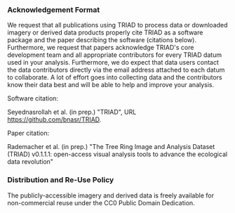 
### Acknowledgement Format

We request that all publications using TRIAD to process data or downloaded imagery or derived data products properly cite TRIAD as a software package and the paper describing the software (citations below). Furthermore, we request that papers acknowledge TRIAD's core development team and all appropriate contributors for every TRIAD datum used in your analysis. Furthermore, we do expect that data users contact the data contributors directly via the email address attached to each datum to collaborate. A lot of effort goes into collecting data and the contributors know their data best and will be able to help and improve your analysis.

Software citation:

Seyednasrollah et al. (in prep.) "TRIAD", URL https://github.com/bnasr/TRIAD.  
 
 
Paper citation:

Rademacher et al. (in prep.) "The Tree Ring Image and Analysis Dataset (TRIAD) v0.1.1.1: open-access visual analysis tools to advance the ecological data revolution"  
<!-- the citation needs to be updated as soon as the paper gets accepted. -->

### Distribution and Re-Use Policy

The publicly-accessible imagery and derived data is freely available for non-commercial reuse under the CC0 Public Domain Dedication.
